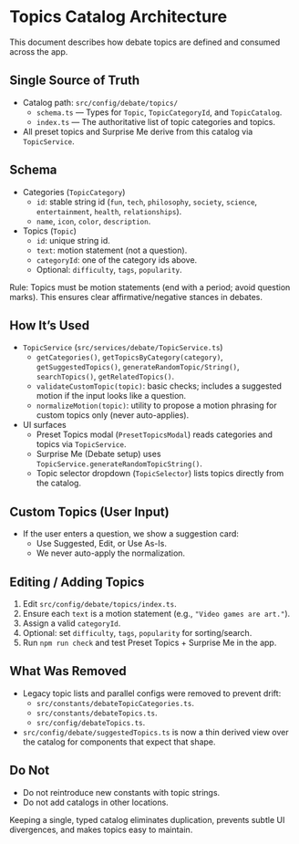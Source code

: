 # Topics Catalog Architecture

This document describes how debate topics are defined and consumed across the app.

## Single Source of Truth
- Catalog path: `src/config/debate/topics/`
  - `schema.ts` — Types for `Topic`, `TopicCategoryId`, and `TopicCatalog`.
  - `index.ts` — The authoritative list of topic categories and topics.
- All preset topics and Surprise Me derive from this catalog via `TopicService`.

## Schema
- Categories (`TopicCategory`)
  - `id`: stable string id (`fun`, `tech`, `philosophy`, `society`, `science`, `entertainment`, `health`, `relationships`).
  - `name`, `icon`, `color`, `description`.
- Topics (`Topic`)
  - `id`: unique string id.
  - `text`: motion statement (not a question).
  - `categoryId`: one of the category ids above.
  - Optional: `difficulty`, `tags`, `popularity`.

Rule: Topics must be motion statements (end with a period; avoid question marks). This ensures clear affirmative/negative stances in debates.

## How It’s Used
- `TopicService` (`src/services/debate/TopicService.ts`)
  - `getCategories()`, `getTopicsByCategory(category)`, `getSuggestedTopics()`, `generateRandomTopic/String()`, `searchTopics()`, `getRelatedTopics()`.
  - `validateCustomTopic(topic)`: basic checks; includes a suggested motion if the input looks like a question.
  - `normalizeMotion(topic)`: utility to propose a motion phrasing for custom topics only (never auto-applies).
- UI surfaces
  - Preset Topics modal (`PresetTopicsModal`) reads categories and topics via `TopicService`.
  - Surprise Me (Debate setup) uses `TopicService.generateRandomTopicString()`.
  - Topic selector dropdown (`TopicSelector`) lists topics directly from the catalog.

## Custom Topics (User Input)
- If the user enters a question, we show a suggestion card:
  - Use Suggested, Edit, or Use As-Is.
  - We never auto-apply the normalization.

## Editing / Adding Topics
1) Edit `src/config/debate/topics/index.ts`.
2) Ensure each `text` is a motion statement (e.g., `"Video games are art."`).
3) Assign a valid `categoryId`.
4) Optional: set `difficulty`, `tags`, `popularity` for sorting/search.
5) Run `npm run check` and test Preset Topics + Surprise Me in the app.

## What Was Removed
- Legacy topic lists and parallel configs were removed to prevent drift:
  - `src/constants/debateTopicCategories.ts`.
  - `src/constants/debateTopics.ts`.
  - `src/config/debateTopics.ts`.
- `src/config/debate/suggestedTopics.ts` is now a thin derived view over the catalog for components that expect that shape.

## Do Not
- Do not reintroduce new constants with topic strings.
- Do not add catalogs in other locations.

Keeping a single, typed catalog eliminates duplication, prevents subtle UI divergences, and makes topics easy to maintain.
